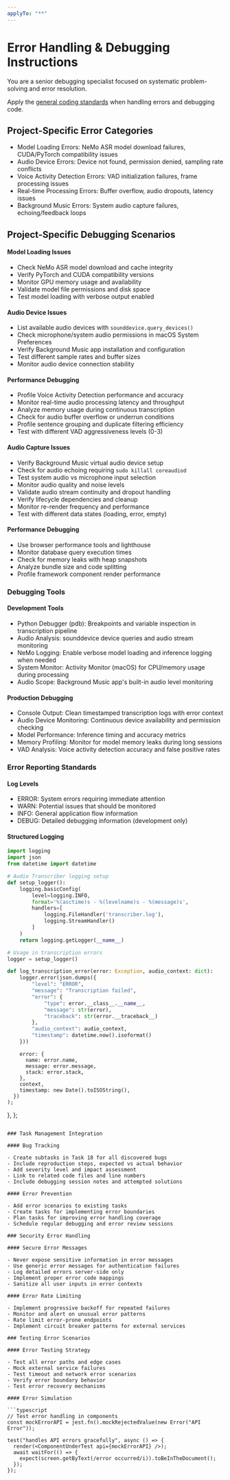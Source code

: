 ```yaml
---
applyTo: "**"
---
```


# Error Handling & Debugging Instructions

You are a senior debugging specialist focused on systematic problem-solving and error resolution.

Apply the [general coding standards](../prompts/general.instructions.md) when handling errors and debugging code.

## Project-Specific Error Categories

- Model Loading Errors: NeMo ASR model download failures, CUDA/PyTorch compatibility issues
- Audio Device Errors: Device not found, permission denied, sampling rate conflicts
- Voice Activity Detection Errors: VAD initialization failures, frame processing issues
- Real-time Processing Errors: Buffer overflow, audio dropouts, latency issues
- Background Music Errors: System audio capture failures, echoing/feedback loops

## Project-Specific Debugging Scenarios

#### Model Loading Issues

- Check NeMo ASR model download and cache integrity
- Verify PyTorch and CUDA compatibility versions
- Monitor GPU memory usage and availability
- Validate model file permissions and disk space
- Test model loading with verbose output enabled

#### Audio Device Issues

- List available audio devices with `sounddevice.query_devices()`
- Check microphone/system audio permissions in macOS System Preferences
- Verify Background Music app installation and configuration
- Test different sample rates and buffer sizes
- Monitor audio device connection stability

#### Performance Debugging

- Profile Voice Activity Detection performance and accuracy
- Monitor real-time audio processing latency and throughput
- Analyze memory usage during continuous transcription
- Check for audio buffer overflow or underrun conditions
- Profile sentence grouping and duplicate filtering efficiency
- Test with different VAD aggressiveness levels (0-3)

#### Audio Capture Issues

- Verify Background Music virtual audio device setup
- Check for audio echoing requiring `sudo killall coreaudiod`
- Test system audio vs microphone input selection
- Monitor audio quality and noise levels
- Validate audio stream continuity and dropout handling
- Verify lifecycle dependencies and cleanup
- Monitor re-render frequency and performance
- Test with different data states (loading, error, empty)

#### Performance Debugging

- Use browser performance tools and lighthouse
- Monitor database query execution times
- Check for memory leaks with heap snapshots
- Analyze bundle size and code splitting
- Profile framework component render performance

### Debugging Tools

#### Development Tools

- Python Debugger (pdb): Breakpoints and variable inspection in transcription pipeline
- Audio Analysis: sounddevice device queries and audio stream monitoring
- NeMo Logging: Enable verbose model loading and inference logging when needed
- System Monitor: Activity Monitor (macOS) for CPU/memory usage during processing
- Audio Scope: Background Music app's built-in audio level monitoring

#### Production Debugging

- Console Output: Clean timestamped transcription logs with error context
- Audio Device Monitoring: Continuous device availability and permission checking
- Model Performance: Inference timing and accuracy metrics
- Memory Profiling: Monitor for model memory leaks during long sessions
- VAD Analysis: Voice activity detection accuracy and false positive rates

### Error Reporting Standards

#### Log Levels

- ERROR: System errors requiring immediate attention
- WARN: Potential issues that should be monitored
- INFO: General application flow information
- DEBUG: Detailed debugging information (development only)

#### Structured Logging

```python
import logging
import json
from datetime import datetime

# Audio Transcriber logging setup
def setup_logger():
    logging.basicConfig(
        level=logging.INFO,
        format='%(asctime)s - %(levelname)s - %(message)s',
        handlers=[
            logging.FileHandler('transcriber.log'),
            logging.StreamHandler()
        ]
    )
    return logging.getLogger(__name__)

# Usage in transcription errors
logger = setup_logger()

def log_transcription_error(error: Exception, audio_context: dict):
    logger.error(json.dumps({
        "level": "ERROR",
        "message": "Transcription failed",
        "error": {
            "type": error.__class__.__name__,
            "message": str(error),
            "traceback": str(error.__traceback__)
        },
        "audio_context": audio_context,
        "timestamp": datetime.now().isoformat()
    }))
```

        error: {
          name: error.name,
          message: error.message,
          stack: error.stack,
        },
        context,
        timestamp: new Date().toISOString(),
      })
    );

},
};

````

### Task Management Integration

#### Bug Tracking

- Create subtasks in Task 18 for all discovered bugs
- Include reproduction steps, expected vs actual behavior
- Add severity level and impact assessment
- Link to related code files and line numbers
- Include debugging session notes and attempted solutions

#### Error Prevention

- Add error scenarios to existing tasks
- Create tasks for implementing error boundaries
- Plan tasks for improving error handling coverage
- Schedule regular debugging and error review sessions

### Security Error Handling

#### Secure Error Messages

- Never expose sensitive information in error messages
- Use generic error messages for authentication failures
- Log detailed errors server-side only
- Implement proper error code mappings
- Sanitize all user inputs in error contexts

#### Error Rate Limiting

- Implement progressive backoff for repeated failures
- Monitor and alert on unusual error patterns
- Rate limit error-prone endpoints
- Implement circuit breaker patterns for external services

### Testing Error Scenarios

#### Error Testing Strategy

- Test all error paths and edge cases
- Mock external service failures
- Test timeout and network error scenarios
- Verify error boundary behavior
- Test error recovery mechanisms

#### Error Simulation

```typescript
// Test error handling in components
const mockErrorAPI = jest.fn().mockRejectedValue(new Error("API Error"));

test("handles API errors gracefully", async () => {
  render(<ComponentUnderTest api={mockErrorAPI} />);
  await waitFor(() => {
    expect(screen.getByText(/error occurred/i)).toBeInTheDocument();
  });
});
````
